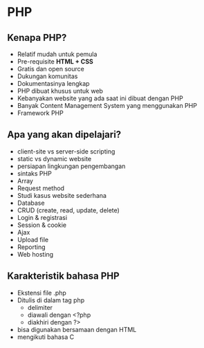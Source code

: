 # PHP

## Kenapa PHP?

- Relatif mudah untuk pemula
- Pre-requisite **HTML + CSS**
- Gratis dan open source
- Dukungan komunitas
- Dokumentasinya lengkap
- PHP dibuat khusus untuk web
- Kebanyakan website yang ada saat ini dibuat dengan PHP
- Banyak Content Management System yang menggunakan PHP
- Framework PHP

## Apa yang akan dipelajari?

- client-site vs server-side scripting
- static vs dynamic website
- persiapan lingkungan pengembangan
- sintaks PHP
- Array
- Request method
- Studi kasus website sederhana
- Database
- CRUD (create, read, update, delete)
- Login & registrasi
- Session & cookie
- Ajax
- Upload file
- Reporting
- Web hosting

## Karakteristik bahasa PHP

- Ekstensi file .php
- Ditulis di dalam tag php
  - delimiter
  - diawali dengan <?php
  - diakhiri dengan ?>
- bisa digunakan bersamaan dengan HTML
- mengikuti bahasa C
